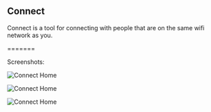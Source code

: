 
Connect
---------------------------

Connect is a tool for connecting with people that are on the same wifi network as you.

=======

Screenshots:

![Connect Home](https://raw.github.com/valentin7/Connect/master/raw_assets/screenshots/connect_home.png)

![Connect Home](https://raw.github.com/valentin7/Connect/master/raw_assets/screenshots/connect_signin.png)

![Connect Home](https://raw.github.com/valentin7/Connect/master/raw_assets/screenshots/connect_list.png)
